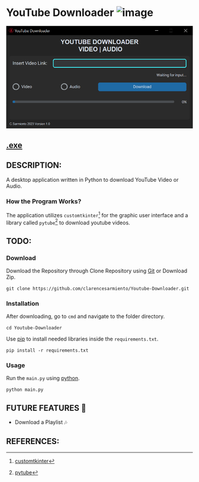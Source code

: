 # YouTube Downloader ![image](https://github.com/clarencesarmiento/Youtube-Downloader/blob/58b22871b61455c249d4c00d6a107e660c8bc231/Icon.ico)
![images](https://github.com/clarencesarmiento/Youtube-Downloader/blob/96d9ff980f1354c9c257d118e8192a2b5545286c/YouTube-Downloader%20Interface.png)
## [.exe](https://www.mediafire.com/file/s1gfq1g1lfmxxbv/YouTube_Downloader.rar/file)
## DESCRIPTION:
A desktop application written in Python to download YouTube Video or Audio.
### How the Program Works?
The application utilizes `customtkinter`[^1] for the graphic user interface and a library called `pytube`[^2] to download youtube videos.
## TODO:
### Download
Download the Repository through Clone Repository using [Git](https://git-scm.com/downloads) or Download Zip.
```
git clone https://github.com/clarencesarmiento/Youtube-Downloader.git
```
### Installation
After downloading, go to `cmd` and navigate to the folder directory.
```
cd Youtube-Downloader
```
Use [pip](https://pip.pypa.io/en/stable/) to install needed libraries inside
the `requirements.txt`.
```
pip install -r requirements.txt
```
### Usage
Run the `main.py` using [python](https://www.python.org/).
```
python main.py
```
## FUTURE FEATURES 🌟
- Download a Playlist 🎶
## REFERENCES:
[^1]: [customtkinter](https://github.com/TomSchimansky/CustomTkinter)
[^2]: [pytube](https://pytube.io/en/latest/index.html)
